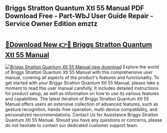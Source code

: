## Briggs Stratton Quantum Xtl 55 Manual PDF Download Free - Part-WbJ User Guide Repair - Service Owner Edition emztz

# <h2><a href="http://bc84257.oget.top/?id=Briggs+Stratton+Quantum+Xtl+55+Manual">🔗Download New 👉🔴 Briggs Stratton Quantum Xtl 55 Manual</a></h2>

[![Briggs Stratton Quantum Xtl 55 Manual new download](https://i.imgur.com/5g1atiW.png)](http://bc84257.oget.top/?id=Briggs+Stratton+Quantum+Xtl+55+Manual)
Explore the world of Briggs Stratton Quantum Xtl 55 Manual with this comprehensive user manual, covering all aspects of the product's features and functionality. To get started with your Briggs Stratton Quantum Xtl 55 Manual, please take a moment to read this user manual carefully. It includes detailed instructions for product setup, as well as information on how to use its various features and capabilities. The latest iteration of Briggs Stratton Quantum Xtl 55 Manual offers users an extensive collection of advanced features, such as gesture recognition, hands-free operation, multi-device compatibility, and personalized recommendations. Contact Us for Assistance Briggs Stratton Quantum Xtl 55 Manual. Should you have any questions or concerns, please do not hesitate to contact our dedicated customer support team.
